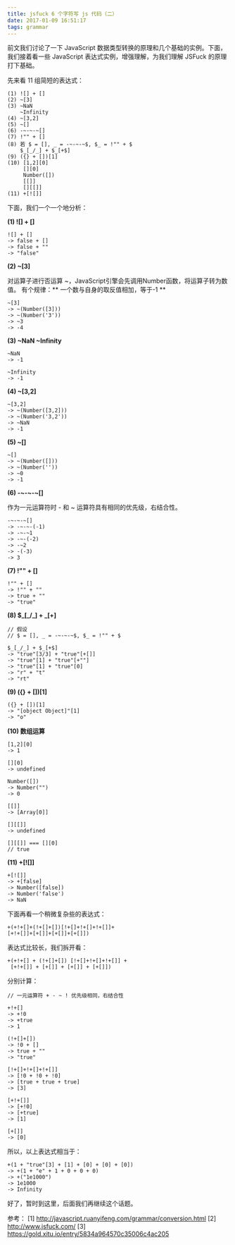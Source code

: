 ```yaml
---
title: jsfuck 6 个字符写 js 代码（二）
date: 2017-01-09 16:51:17
tags: grammar
---
```


前文我们讨论了一下 JavaScript 数据类型转换的原理和几个基础的实例。下面，我们接着看一些 JavaScript 表达式实例，增强理解，为我们理解 JSFuck 的原理打下基础。

<!-- more -->

先来看 11 组简短的表达式：

```
(1) ![] + []
(2) ~[3]
(3) ~NaN
    ~Infinity
(4) ~[3,2]
(5) ~[]
(6) -~-~-~[]
(7) !"" + []
(8) 若 $ = [], _ = -~-~-~$, $_ = !"" + $
    $_[_/_] + $_[+$]
(9) ({} + [])[1]
(10) [1,2][0]
     [][0]
     Number([])
     [[]]
     [][[]]
(11) +[![]]
```
下面，我们一个一个地分析：

**(1) ![] + []**

```
![] + []
-> false + []
-> false + ""
-> "false"
```

**(2) ~[3]**

对运算子进行否运算 ~，JavaScript引擎会先调用Number函数，将运算子转为数值。
有个规律：** 一个数与自身的取反值相加，等于-1 **

```
~[3]
-> ~(Number([3]))
-> ~(Number('3'))
-> ~3
-> -4
```

**(3) ~NaN ~Infinity**

```
~NaN
-> -1

~Infinity
-> -1
```

**(4) ~[3,2]**

```
~[3,2]
-> ~(Number([3,2]))
-> ~(Number('3,2'))
-> ~NaN
-> -1
```

**(5) ~[]**

```
~[]
-> ~(Number([]))
-> ~(Number(''))
-> ~0
-> -1
```

**(6) -~-~-~[]**

作为一元运算符时 \- 和 ~ 运算符具有相同的优先级，右结合性。

```
-~-~-~[]
-> -~-~-(-1)
-> -~-~1
-> -~-(-2)
-> -~2
-> -(-3)
-> 3
```

**(7) !"" + []**

```
!"" + []
-> !"" + ""
-> true + ""
-> "true"
```

**(8) $\_[\_/\_] + $\_[+$]**

```
// 假设
// $ = [], _ = -~-~-~$, $_ = !"" + $

$_[_/_] + $_[+$]
-> "true"[3/3] + "true"[+[]]
-> "true"[1] + "true"[+""]
-> "true"[1] + "true"[0]
-> "r" + "t"
-> "rt"
```

**(9) ({} + [])[1]**

```
({} + [])[1]
-> "[object Object]"[1]
-> "o"
```

**(10) 数组运算**

```
[1,2][0]
-> 1

[][0]
-> undefined

Number([])
-> Number("")
-> 0

[[]]
-> [Array[0]]

[][[]]
-> undefined

[][[]] === [][0]
// true
```

**(11) +[![]]**

```
+[![]]
-> +[false]
-> Number([false])
-> Number('false')
-> NaN
```

下面再看一个稍微复杂些的表达式：

```
+(+!+[]+(!+[]+[])[!+[]+!+[]+!+[]]+
[+!+[]]+[+[]]+[+[]]+[+[]])
```

表达式比较长，我们拆开看：

```
+(+!+[] + (!+[]+[]) [!+[]+!+[]+!+[]] + 
 [+!+[]] + [+[]] + [+[]] + [+[]])
```

分别计算：

```
// 一元运算符 + - ~ ! 优先级相同，右结合性

+!+[]
-> +!0
-> +true
-> 1

(!+[]+[])
-> !0 + []
-> true + ""
-> "true"

[!+[]+!+[]+!+[]]
-> [!0 + !0 + !0]
-> [true + true + true]
-> [3]

[+!+[]]
-> [+!0]
-> [+true]
-> [1]

[+[]]
-> [0]
```

所以，以上表达式相当于：

```
+(1 + "true"[3] + [1] + [0] + [0] + [0])
-> +(1 + "e" + 1 + 0 + 0 + 0)
-> +("1e1000")
-> 1e1000
-> Infinity
```

好了，暂时到这里，后面我们再继续这个话题。

参考：
[1] http://javascript.ruanyifeng.com/grammar/conversion.html
[2] http://www.jsfuck.com/
[3] https://gold.xitu.io/entry/5834a964570c35006c4ac205